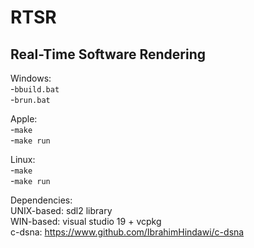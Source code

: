 # RTSR
## Real-Time Software Rendering  

Windows:  
-`bbuild.bat`  
-`brun.bat`  

Apple:  
-`make`  
-`make run`  

Linux:  
-`make`  
-`make run`  

Dependencies:  
UNIX-based: sdl2 library  
WIN-based: visual studio 19 + vcpkg  
c-dsna: https://www.github.com/IbrahimHindawi/c-dsna

